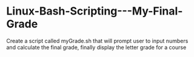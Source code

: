 # Linux-Bash-Scripting---My-Final-Grade
Create a script called myGrade.sh that will prompt user to input numbers and calculate the final grade, finally display the letter grade for a course
